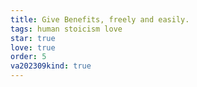 ```yaml
---
title: Give Benefits, freely and easily.
tags: human stoicism love
star: true
love: true
order: 5
va202309kind: true
---
```


